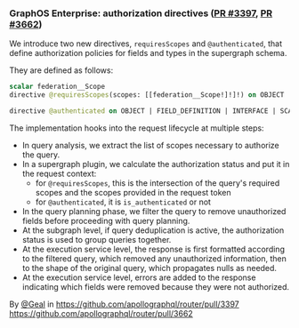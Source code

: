### GraphOS Enterprise: authorization directives ([PR #3397](https://github.com/apollographql/router/pull/3397), [PR #3662](https://github.com/apollographql/router/pull/3662))

We introduce two new directives, `requiresScopes` and `@authenticated`, that define authorization policies for fields and types in the supergraph schema.

They are defined as follows:

```graphql
scalar federation__Scope
directive @requiresScopes(scopes: [[federation__Scope!]!]!) on OBJECT | FIELD_DEFINITION | INTERFACE | SCALAR | ENUM

directive @authenticated on OBJECT | FIELD_DEFINITION | INTERFACE | SCALAR | ENUM
```

The implementation hooks into the request lifecycle at multiple steps:
- In query analysis, we extract the list of scopes necessary to authorize the query.
- In a supergraph plugin, we calculate the authorization status and put it in the request context:
    - for `@requiresScopes`, this is the intersection of the query's required scopes and the scopes provided in the request token
    - for `@authenticated`, it is `is_authenticated` or not
- In the query planning phase, we filter the query to remove unauthorized fields before proceeding with query planning.
- At the subgraph level, if query deduplication is active, the authorization status is used to group queries together.
- At the execution service level, the response is first formatted according to the filtered query, which removed any unauthorized information, then to the shape of the original query, which propagates nulls as needed.
- At the execution service level, errors are added to the response indicating which fields were removed because they were not authorized.

By [@Geal](https://github.com/Geal) in https://github.com/apollographql/router/pull/3397 https://github.com/apollographql/router/pull/3662